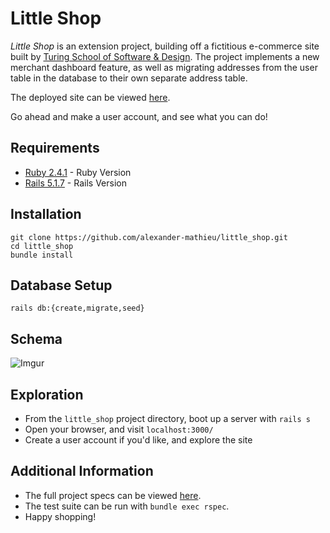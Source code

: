 # Little Shop

_Little Shop_ is an extension project, building off a fictitious e-commerce site built by [Turing School of Software & Design](https://turing.io/). The project implements a new merchant dashboard feature, as well as migrating addresses from the user table in the database to their own separate address table.

The deployed site can be viewed [here](https://little-shop-final.herokuapp.com/).

Go ahead and make a user account, and see what you can do!

## Requirements
 * [Ruby 2.4.1](https://www.ruby-lang.org/en/downloads/) - Ruby Version
 * [Rails 5.1.7](https://rubyonrails.org/) - Rails Version

## Installation
```
git clone https://github.com/alexander-mathieu/little_shop.git
cd little_shop
bundle install
```

## Database Setup
```
rails db:{create,migrate,seed}
```

## Schema
![Imgur](https://i.imgur.com/kEcAZdw.png)

## Exploration
 * From the `little_shop` project directory, boot up a server with `rails s`
 * Open your browser, and visit `localhost:3000/`
 * Create a user account if you'd like, and explore the site

## Additional Information
 * The full project specs can be viewed [here](https://github.com/turingschool-projects/little_shop_v2/blob/master/solo-project-extensions.md).
 * The test suite can be run with `bundle exec rspec`.
 * Happy shopping!
